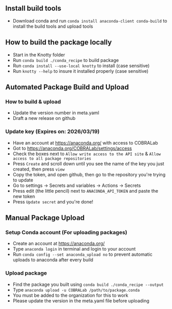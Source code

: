 ## Install build tools
- Download conda and run `conda install anaconda-client conda-build` to install the build tools and upload tools

## How to build the package locally
- Start in the Knotty folder
- Run `conda build ./conda_recipe` to build package
- Run `conda install --use-local knotty` to install (case sensitive)
- Run `knotty --help` to insure it installed properly (case sensitive)


## Automated Package Build and Upload

### How to build & upload
- Update the version number in meta.yaml
- Draft a new release on github

### Update key (Expires on: 2026/03/19)
- Have an account at https://anaconda.org/ with access to COBRALab
- Got to https://anaconda.org/COBRALab/settings/access
- Check the boxes next to `Allow write access to the API site` & `Allow access to all package repositories`
- Press `Create` and scroll down until you see the name of the key you just created, then press `view`
- Copy the token, and open github, then go to the repository you're trying to update
- Go to settings -> Secrets and variables -> Actions -> Secrets
- Press edit (the little pencil) next to `ANACONDA_API_TOKEN` and paste the new token
- Press `Update secret` and you're done!

## Manual Package Upload
### Setup Conda account (For uploading packages)
- Create an account at https://anaconda.org/
- Type `anaconda login` in terminal and login to your account
- Run `conda config --set anaconda_upload no` to prevent automatic uploads to anaconda after every build

### Upload package
- Find the package you built using `conda build ./conda_recipe --output`
- Type `anaconda upload -u COBRALab /path/to/package.conda`
- You must be added to the organization for this to work
- Please update the version in the meta.yaml file before uploading